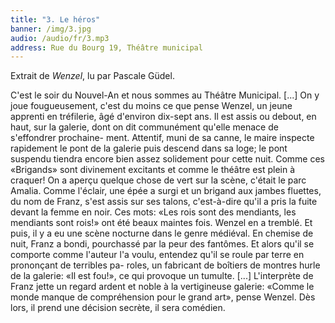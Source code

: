 ```yaml
---
title: "3. Le héros"
banner: /img/3.jpg
audio: /audio/fr/3.mp3
address: Rue du Bourg 19, Théâtre municipal
---
```


Extrait de *Wenzel*, lu par Pascale Güdel.

C'est le soir du Nouvel-An et nous sommes au Théâtre
Municipal. [...] On y joue fougueusement, c'est du moins ce
que pense Wenzel, un jeune apprenti en tréfilerie, âgé d'environ
dix-sept ans. Il est assis ou debout, en haut, sur la galerie, dont
on dit communément qu'elle menace de s'effondrer prochaine-
ment. Attentif, muni de sa canne, le maire inspecte rapidement
le pont de la galerie puis descend dans sa loge; le pont suspendu
tiendra encore bien assez solidement pour cette nuit. Comme
ces «Brigands» sont divinement excitants et comme le théâtre
est plein à craquer! On a aperçu quelque chose de vert sur la
scène, c'était le parc Amalia. Comme l'éclair, une épée a surgi
et un brigand aux jambes fluettes, du nom de Franz, s'est assis
sur ses talons, c'est-à-dire qu'il a pris la fuite devant la femme
en noir. Ces mots: «Les rois sont des mendiants, les mendiants
sont rois!» ont été beaux maintes fois. Wenzel en a tremblé.
Et puis, il y a eu une scène nocturne dans le genre médiéval.
En chemise de nuit, Franz a bondi, pourchassé par la peur des
fantômes. Et alors qu'il se comporte comme l'auteur l'a voulu,
entendez qu'il se roule par terre en prononçant de terribles pa-
roles, un fabricant de boîtiers de montres hurle de la galerie:
«Il est fou!», ce qui provoque un tumulte. [...] L'interprète de
Franz jette un regard ardent et noble à la vertigineuse galerie:
«Comme le monde manque de compréhension pour le grand
art», pense Wenzel. Dès lors, il prend une décision secrète, il
sera comédien.
